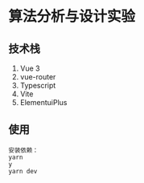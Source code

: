 # 算法分析与设计实验

## 技术栈

1.  Vue 3 
2. vue-router
3. Typescript 
4. Vite
5. ElementuiPlus

## 使用

```
安装依赖：
yarn
y
yarn dev
```



